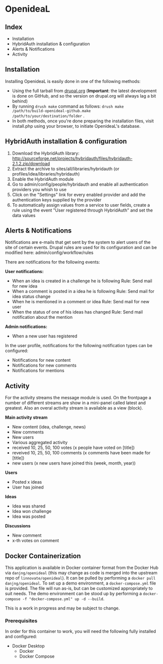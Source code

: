 # OpenideaL

## Index

- Installation
- HybridAuth installation & configuration
- Alerts & Notifications
- Activity

## Installation
Installing OpenideaL is easily done in one of the following methods:

- Using the full tarball from [drupal.org](https://www.drupal.org/project/idea) (**Important**: the latest development is done on GitHub, and so the version on drupal.org will always lag a bit behind)
- By running `drush make` command as follows: `drush make /path/to/build-openideal-github.make /path/to/your/destination/folder` .
- In both methods, once you're done preparing the installation files, visit install.php using your browser, to initiate OpenideaL's database.

## HybridAuth installation & configuration

1. Download the HybridAuth library:
http://sourceforge.net/projects/hybridauth/files/hybridauth-2.1.2.zip/download
2. Extract the archive to sites/all/libraries/hybridauth
(or profiles/idea/libraries/hybridauth)
3. Enable the HybridAuth module
4. Go to admin/config/people/hybridauth and enable all authentication providers
you whish to use
5. Click on the "Settings" link for every enabled provider and add the
authentication keys supplied by the provider
6. To automatically assign values from a service to user fields, create a rule
using the event "User registered through HybridAuth" and set the data values

## Alerts & Notifications

Notifications are e-mails that get sent by the system to alert users of the site
of certain events.
Drupal rules are used for its configuration and can be modified here:
admin/config/workflow/rules

There are notifications for the following events:

**User notifications:**

- When an idea is created in a challenge he is following
  Rule: Send mail for new idea
- When a comment is posted in a idea he is following
  Rule: Send mail for idea status change
- When he is mentioned in a comment or idea
  Rule: Send mail for new user
- When the status of one of his ideas has changed
  Rule: Send mail notification about the mention

**Admin notifications:**

- When a new user has registered

In the user profile, notifications for the following notification types can be
configured:

- Notifications for new content
- Notifications for new comments
- Notifications for mentions

## Activity

For the activity streams the message module is used. On the frontpage a number 
of different streams are show in a mini-panel called latest and greatest. Also 
an overal activity stream is available as a view (block).

**Main activity stream**

- New content (idea, challenge, news)
- New comments
- New users
- Various aggregated activity
 - received 10, 25, 50, 100 votes (x people have voted on [title])
 - reveived 10, 25, 50, 100 comments (x comments have been made for [title])
 - new users (x new users have joined this (week, month, year))

**Users**

- Posted x ideas
- User has joined

**Ideas**

- Idea was shared
- Idea won challenge
- Idea was posted

**Discussions**

- New comment
- x-th votes on comment

## Docker Containerization

This application is available in Docker container format from the Docker Hub via `danjng/openideal` (this may change as code is merged into the upstream repo of `linnovate/openideal`). It can be pulled by performing a `docker pull danjng/openideal`. To set up a demo environment, a `docker-compose.yml` file is provided. The file will run as-is, but can be customized appropriately to suit needs. The demo environment can be stood up by performing a `docker-compose -f "docker-compose.yml" up -d --build`.

This is a work in progress and may be subject to change. 

### Prerequisites

In order for this container to work, you will need the following fully installed and configured:

* Docker Desktop
  * Docker
  * Docker Compose
